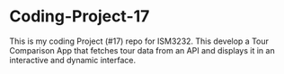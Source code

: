 # Coding-Project-17
This is my coding Project (#17) repo for ISM3232. This develop a Tour Comparison App that fetches tour data from an API and displays it in an interactive and dynamic interface. 
